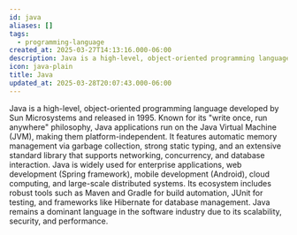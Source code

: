 ```yaml
---
id: java
aliases: []
tags:
  - programming-language
created_at: 2025-03-27T14:13:16.000-06:00
description: Java is a high-level, object-oriented programming language developed by Sun Microsystems and released in 1995.
icon: java-plain
title: Java
updated_at: 2025-03-28T20:07:43.000-06:00
---
```


Java is a high-level, object-oriented programming language developed by Sun Microsystems and released in 1995. Known for its "write once, run anywhere" philosophy, Java applications run on the Java Virtual Machine (JVM), making them platform-independent. It features automatic memory management via garbage collection, strong static typing, and an extensive standard library that supports networking, concurrency, and database interaction. Java is widely used for enterprise applications, web development (Spring framework), mobile development (Android), cloud computing, and large-scale distributed systems. Its ecosystem includes robust tools such as Maven and Gradle for build automation, JUnit for testing, and frameworks like Hibernate for database management. Java remains a dominant language in the software industry due to its scalability, security, and performance.
